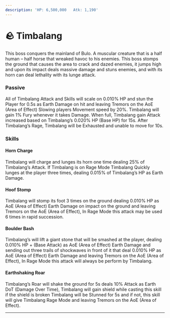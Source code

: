 ```yaml
---
description: 'HP: 6,500,000   Atk: 1,190'
---
```


# 🪨 Timbalang

This boss conquers the mainland of Bulo. A muscular creature that is a half human – half horse that wreaked havoc to his enemies. This boss stomps the ground that causes the area to crack and dazed enemies, it jumps high and upon its impact deals massive damage and stuns enemies, and with its horn can deal lethality with its lunge attack.

### **Passive**

All of Timbalang Attack and Skills will scale on 0.010% HP and stun the Player for 0.5s as Earth Damage on hit and leaving Tremors on the AoE (Area of Effect) Slowing players Movement speed by 20%. Timbalang will gain 1% Fury whenever it takes Damage. When full, Timbalang gain Attack increased based on Timbalang’s 0.020% HP (Base HP) for 15s. After Timbalang’s Rage, Timbalang will be Exhausted and unable to move for 10s.

### **Skills**

#### **Horn Charge**

Timbalang will charge and lunges its horn one time dealing 25% of Timbalang’s Attack. If Timbalang is on Rage Mode Timbalang Quickly lunges at the player three times, dealing 0.015% of Timbalang’s HP as Earth Damage.

#### **Hoof Stomp**

Timbalang will stomp its foot 3 times on the ground dealing 0.010% HP as AoE (Area of Effect) Earth Damage on impact on the ground and leaving Tremors on the AoE (Area of Effect), In Rage Mode this attack may be used 6 times in rapid succession.

#### **Boulder Bash**

Timbalang’s will lift a giant stone that will be smashed at the player, dealing 0.010% HP + (Base Attack) as AoE (Area of Effect) Earth Damage and sending out three trails of shockwaves in front of it that deal 0.010% HP as AoE (Area of Effect) Earth Damage and leaving Tremors on the AoE (Area of Effect), In Rage Mode this attack will always be perform by Timbalang.

#### Earthshaking Ro**ar**

Timbalang’s Roar will shake the ground for 5s deals 10% Attack as Earth DoT (Damage Over Time), Timbalang will gain shield while casting this skill if the shield is broken Timbalang will be Stunned for 5s and if not, this skill will give Timbalang Rage Mode and leaving Tremors on the AoE (Area of Effect).

****
